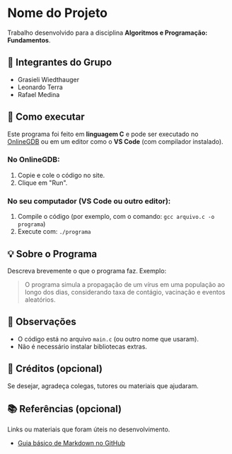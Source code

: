 # Nome do Projeto

Trabalho desenvolvido para a disciplina **Algoritmos e Programação: Fundamentos**.

## 👥 Integrantes do Grupo

- Grasieli Wiedthauger
- Leonardo Terra
- Rafael Medina

## 🚀 Como executar 

Este programa foi feito em **linguagem C** e pode ser executado no [OnlineGDB](https://www.onlinegdb.com/) ou em um editor como o **VS Code** (com compilador instalado).

### No OnlineGDB:
1. Copie e cole o código no site.
2. Clique em "Run".

### No seu computador (VS Code ou outro editor):
1. Compile o código (por exemplo, com o comando: `gcc arquivo.c -o programa`)
2. Execute com: `./programa`

## 💡 Sobre o Programa

Descreva brevemente o que o programa faz. Exemplo:
> O programa simula a propagação de um vírus em uma população ao longo dos dias, considerando taxa de contágio, vacinação e eventos aleatórios.

## 📌 Observações

- O código está no arquivo `main.c` (ou outro nome que usaram).
- Não é necessário instalar bibliotecas extras.

## 🙌 Créditos (opcional)

Se desejar, agradeça colegas, tutores ou materiais que ajudaram.

## 📚 Referências (opcional)

Links ou materiais que foram úteis no desenvolvimento.
- [Guia básico de Markdown no GitHub](https://docs.github.com/pt/get-started/writing-on-github/getting-started-with-writing-and-formatting-on-github/basic-writing-and-formatting-syntax)
